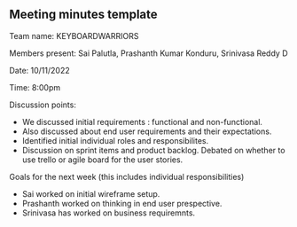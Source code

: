 
## Meeting minutes template

Team name: KEYBOARDWARRIORS

Members present: Sai Palutla, Prashanth Kumar Konduru, Srinivasa Reddy D

Date: 10/11/2022

Time: 8:00pm

Discussion points: 

* We discussed initial requirements : functional and non-functional.
* Also discussed about end user requirements and their expectations.
* Identified initial individual roles and responsibilites.
* Discussion on sprint items and product backlog. Debated on whether to use trello or agile board for the user stories.


Goals for the next week (this includes individual responsibilities)

* Sai worked on initial wireframe setup.
* Prashanth worked on thinking in end user prespective.
* Srinivasa has worked on business requiremnts. 


